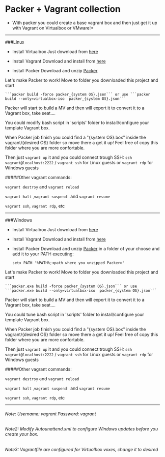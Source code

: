 # Packer + Vagrant collection 

* With packer you could create a base vagrant box and then just get it up with Vagrant on Virtualbox or VMware!*

---

###Linux
 - Install Virtualbox
   Just download from [here](https://www.virtualbox.org/wiki/Downloads)

 - Install Vagrant
   Download and install from [here](http://www.vagrantup.com/downloads.html)

 - Install Packer
   Download and unzip [Packer](http://www.packer.io/downloads.html)

  Let's make Packer to work! Move to folder you downloaded this project and start

    ```packer build -force packer_{system OS}.json``` or use ```packer build --only=virtualbox-iso  packer_{system OS}.json```
    
  Packer will start to build a MV and then will export it to convert it to a Vagrant box, take seat....
  
  You could modify bash script in 'scripts' folder to install/configure your template Vagrant box.
  
  When Packer job finish you could find a "{system OS}.box" inside the vagrant/{desired OS} folder so move there a get it up! Feel free of copy this folder where you are more confortable.
  
  Then just ```vagrant up```  it and you could connect trough SSH: ```ssh vagrant@localhost:2222``` / ```vagrant ssh``` for Linux guests or ```vagrant rdp``` for Windows guests
  
  #####Other vagrant commands: 
       
  ```vagrant destroy``` and  ```vagrant reload```
  
  ```vagrant halt``` ,```vagrant suspend ``` and ```vagrant resume```
  
  ```vagrant ssh```, ```vagrant rdp```, etc  


---


###Windows
 - Install Virtualbox
   Just download from [here](https://www.virtualbox.org/wiki/Downloads)

 - Install Vagrant
   Download and install from [here](http://www.vagrantup.com/downloads.html)

 - Install Packer
   Download and unzip [Packer](http://www.packer.io/downloads.html) in a folder of your choose and add it to your PATH executing:

    ```setx PATH "%PATH%;<path where you unzipped Packer>"```

  Let's make Packer to work! Move to folder you downloaded this project and start

    ```packer.exe build -force packer_{system OS}.json``` or use ```packer.exe build --only=virtualbox-iso  packer_{system OS}.json```
    
  Packer will start to build a MV and then will export it to convert it to a Vagrant box, take seat....
  
  You could tune bash script in 'scripts' folder to install/configure your template Vagrant box.
   
  When Packer job finish you could find a "{system OS}.box" inside the vagrant/{desired OS} folder so move there a get it up! Feel free of copy this folder where you are more confortable.
  
  Then just ```vagrant up```  it and you could connect trough SSH: ```ssh vagrant@localhost:2222``` / ```vagrant ssh``` for Linux guests or ```vagrant rdp``` for Windows guests
  
  #####Other vagrant commands: 
       
  ```vagrant destroy``` and  ```vagrant reload```
  
  ```vagrant halt``` ,```vagrant suspend ``` and ```vagrant resume```
  
  ```vagrant ssh```, ```vagrant rdp```, etc  


---


###### Note: Username: vagrant  Password: vagrant

###### Note2: Modify Autounattend.xml to configure Windows updates before you create your box.

###### Note3: Vagrantfile are configured for Virtualbox voxes, change it to desired
  


